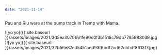 ```yaml
---
date: "2021-11-14"
---
```


Pau and Riu were at the pump track in Tremp with Mama.

![yo yo]({{ site.baseurl }}/assets/images/2021/3d5ea3070661fe90d0f3b1518c79db7785988039.jpg)![yo yo]({{ site.baseurl }}/assets/images/2021/32b56e87ed5451aed93f6bdf2cd62cbbdf861317.jpg)
